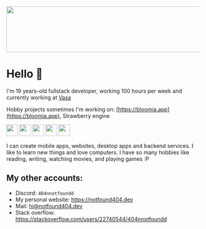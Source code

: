 

<a href="https://www.gitanimals.org/en_US?utm_medium=image&utm_source=samet404&utm_content=line">
  <img
    src="https://render.gitanimals.org/lines/samet404"
    width="600"
    height="120"
  />
</a>

  
# Hello 🌱

I'm 19 years-old fullstack developer, working 100 hours per week and currently working at [Vasa](https://www.vasa.works/)

Hobby projects sometimes I'm working on: [https://bloomia.app](https://bloomia.app), Strawberry engine

  <img
    src="https://notfound404.dev/images/svg/kotlin.svg"
    width="30"
    height="30"
  />
   <img
    src="https://notfound404.dev/images/svg/typescript.svg"
    width="30"
    height="30"
  />
   <img
    src="https://notfound404.dev/images/svg/c.svg"
    width="30"
    height="30"
  />
    <img
    src="https://notfound404.dev/images/svg/react.svg"
    width="30"
    height="30"
  />
    <img
    src="https://www.notfound404.dev/_next/image?url=%2F_next%2Fstatic%2Fmedia%2Fnextjs.dee1d794.png&w=640&q=75"
    width="30"
    height="30"
  />

  
I can create mobile apps, websites, desktop apps and backend services. I like to learn new things and love computers. I have so many hobbies like reading, writing, watching movies, and playing games :P

## My other accounts:

- Discord: `404nnotfoundd`
- My personal website: https://notfound404.dev
- Mail: <a href="mailto:hi@notfound404.dev">hi@notfound404.dev</a>
- Stack overflow: https://stackoverflow.com/users/22740544/404nnotfoundd
